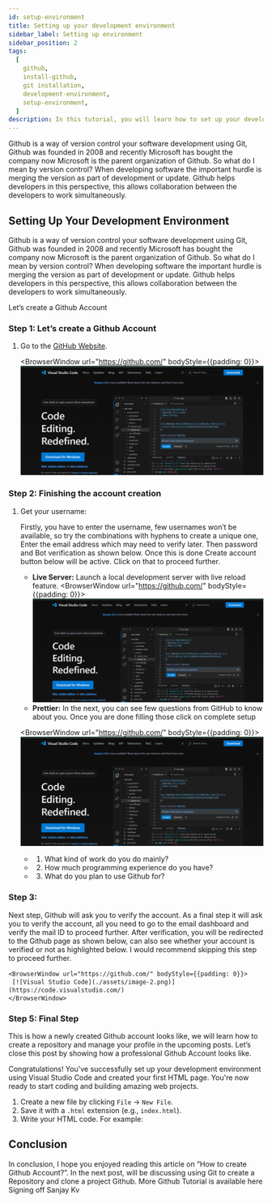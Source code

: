 ```yaml
---
id: setup-environment
title: Setting up your development environment
sidebar_label: Setting up environment
sidebar_position: 2
tags:
  [
    github,
    install-github,
    git installation,
    development-environment,
    setup-environment,
  ]
description: In this tutorial, you will learn how to set up your development environment for Git And GitHub.
---
```


Github is a way of version control your software development using Git, Github was founded in 2008 and recently Microsoft has bought the company now Microsoft is the parent organization of Github. So what do I mean by version control? When developing software the important hurdle is merging the version as part of development or update. Github helps developers in this perspective, this allows collaboration between the developers to work simultaneously.


## Setting Up Your Development Environment

Github is a way of version control your software development using Git, Github was founded in 2008 and recently Microsoft has bought the company now Microsoft is the parent organization of Github. So what do I mean by version control? When developing software the important hurdle is merging the version as part of development or update. Github helps developers in this perspective, this allows collaboration between the developers to work simultaneously.

Let’s create a Github Account

### Step 1: Let’s create a Github Account

1. Go to the [GitHub Website](https://github.com/).

    <BrowserWindow url="https://github.com/" bodyStyle={{padding: 0}}>    
     [![Visual Studio Code](./assets/image-2.png)](https://code.visualstudio.com/)
    </BrowserWindow>


### Step 2: Finishing the account creation

1. Get your username:

   Firstly, you have to enter the username, few usernames won’t be available, so try the combinations with hyphens to create a unique one, Enter the email address which may need to verify later. Then password and Bot verification as shown below. Once this is done Create account button below will be active. Click on that to proceed further.

     - **Live Server:** Launch a local development server with live reload feature.
    <BrowserWindow url="https://github.com/" bodyStyle={{padding: 0}}>    
     [![Visual Studio Code](./assets/image-2.png)](https://code.visualstudio.com/)
    </BrowserWindow>
        

     - **Prettier:** In the next, you can see few questions from GitHub to know about you. Once you are done filling those click on complete setup
          
   
    <BrowserWindow url="https://github.com/" bodyStyle={{padding: 0}}>    
     [![Visual Studio Code](./assets/image-2.png)](https://code.visualstudio.com/)
    </BrowserWindow>

   - 1. What kind of work do you do mainly?
   - 2. How much programming experience do you have?
   - 3. What do you plan to use Github for?


### Step 3: 

Next step, Github will ask you to verify the account. As a final step it will ask you to verify the account, all you need to go to the email dashboard and verify the mail ID to proceed further. After verification, you will be redirected to the Github page as shown below, can also see whether your account is verified or not as highlighted below. I would recommend skipping this step to proceed further.


    <BrowserWindow url="https://github.com/" bodyStyle={{padding: 0}}>    
     [![Visual Studio Code](./assets/image-2.png)](https://code.visualstudio.com/)
    </BrowserWindow>

   
### Step 5:  Final Step

This is how a newly created Github account looks like, we will learn how to create a repository and manage your profile in the upcoming posts. Let’s close this post by showing how a professional Github Account looks like.

Congratulations! You've successfully set up your development environment using Visual Studio Code and created your first HTML page. You're now ready to start coding and building amazing web projects.

1. Create a new file by clicking `File` &rarr; `New File`.
2. Save it with a `.html` extension (e.g., `index.html`).
3. Write your HTML code. For example:


## Conclusion

In conclusion, I hope you enjoyed reading this article on “How to create Github Account?”. In the next post, will be discussing using Git to create a Repository and clone a project Github. More Github Tutorial is available here Signing off Sanjay Kv